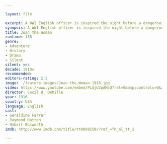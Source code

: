 ```yaml
---

layout: film

excerpt: A WWI English officer is inspired the night before a dangerous mission by a vision of Joan of Arc, whose story he relives.
synopsis: A WWI English officer is inspired the night before a dangerous mission by a vision of Joan of Arc, whose story he relives.
title: Joan the Woman
runtime: 138
genre: 
- Adventure
- History 
- Drama
- Silent
silent: yes
decade: 1910s
recommended: 
editors-rating: 2.5
image:  /feature-images/Joan-the-Woman-1916.jpg  
video: https://www.youtube.com/embed/PLAjUVpAMaQ?rel=0&amp;controls=0&amp;showinfo=0
director: Cecil B. DeMille
year: 1916
country: USA
language: English
cast:
- Geraldine Farrar
- Raymond Hatton
- Hobart Bosworth
imdb: http://www.imdb.com/title/tt0008150/?ref_=fn_al_tt_1

---
```

